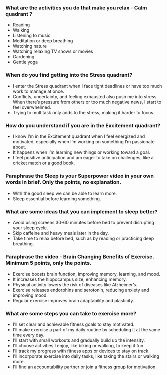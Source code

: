 ### What are the activities you do that make you relax - Calm quadrant ?

- Reading
- Walking
- Listening to music
- Meditation or deep breathing
- Watching nature
- Watching relaxing TV shows or movies
- Gardening
- Gentle yoga

### When do you find getting into the Stress quadrant?

- I enter the Stress quadrant when I face tight deadlines or have too much work to manage at once.
- Conflicts, uncertainty, and feeling exhausted also push me into stress. When there’s pressure from others or too much negative news, I start to feel overwhelmed. 
- Trying to multitask only adds to the stress, making it harder to focus.

### How do you understand if you are in the Excitement quadrant?

- I know I’m in the Excitement quadrant when I feel energized and motivated, especially when I’m working on something I’m passionate about.
- It happens when I’m learning new things or working toward a goal.
- I feel positive anticipation and am eager to take on challenges, like a cricket match or a good book.

### Paraphrase the Sleep is your Superpower video in your own words in brief. Only the points, no explanation.

- With the good sleep we can be able to learn more.
- Sleep essential before learning something.


### What are some ideas that you can implement to sleep better?


- Avoid using screens 30-60 minutes before bed to prevent disrupting your sleep cycle.
- Skip caffeine and heavy meals later in the day.
- Take time to relax before bed, such as by reading or practicing deep breathing.

### Paraphrase the video - Brain Changing Benefits of Exercise. Minimum 5 points, only the points.


- Exercise boosts brain function, improving memory, learning, and mood.
- It increases the hippocampus size, enhancing memory.
- Physical activity lowers the risk of diseases like Alzheimer’s.
- Exercise releases endorphins and serotonin, reducing anxiety and improving mood.
- Regular exercise improves brain adaptability and plasticity.

### What are some steps you can take to exercise more?

- I’ll set clear and achievable fitness goals to stay motivated.
- I’ll make exercise a part of my daily routine by scheduling it at the same time every day.
- I’ll start with small workouts and gradually build up the intensity.
- I’ll choose activities I enjoy, like biking or walking, to keep it fun.
- I’ll track my progress with fitness apps or devices to stay on track.
- I’ll incorporate exercise into daily tasks, like taking the stairs or walking more.
- I’ll find an accountability partner or join a fitness group for motivation.